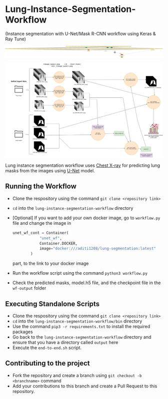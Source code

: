 # Lung-Instance-Segmentation-Workflow 
(Instance segmentation with U-Net/Mask R-CNN workflow using Keras &amp; Ray Tune)

![workflow](img/graph.png)

![workflow-outline](img/workflow.jpg)

Lung instance segmentation workflow uses [Chest X-ray](https://www.ncbi.nlm.nih.gov/pmc/articles/PMC4256233/) for predicting lung masks from the images using [U-Net](https://arxiv.org/abs/1505.04597) model. 

## Running the Workflow

* Clone the respository using the command `git clone <repository link>`
* `cd` into the `lung-instance-segmentation-workflow` directory
*  [Optional] If you want to add your own docker image, go to `workflow.py` file and change the image in 

    ```python
    unet_wf_cont = Container(
                "unet_wf",
                Container.DOCKER,
                image="docker:///aditi1208/lung-segmentation:latest"
            )
    ``` 
    
    part, to the link to your docker image
* Run the workflow script using the command `python3 workflow.py`
* Check the predicted masks, model.h5 file, and the checkpoint file in the `wf-output` folder

## Executing Standalone Scripts

* Clone the respository using the command `git clone <repository link>`
* `cd` into the `lung-instance-segmentation-workflow/bin` directory
* Use the command `pip3 -r requirements.txt` to install the required packages
* Go back to the `lung-instance-segmentation-workflow` directory and ensure that you have a directory called `output` here
* Execute the `end-to-end.sh` script. 

## Contributing to the project

* Fork the repository and create a branch using `git checkout -b <branchname>` command
* Add your contributions to this branch and create a Pull Request to this repository. 

